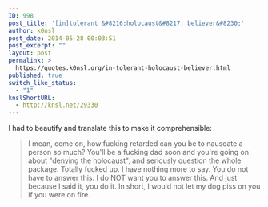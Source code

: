 ```yaml
---
ID: 998
post_title: '[in]tolerant &#8216;holocaust&#8217; believer&#8230;'
author: k0nsl
post_date: 2014-05-28 00:03:51
post_excerpt: ""
layout: post
permalink: >
  https://quotes.k0nsl.org/in-tolerant-holocaust-believer.html
published: true
switch_like_status:
  - "1"
knslShortURL:
  - http://knsl.net/29330
---
```

I had to beautify and translate this to make it comprehensible:
<blockquote>I mean, come on, how fucking retarded can you be to nauseate a person so much? You'll be a fucking dad soon and you're going on about "denying the holocaust", and seriously question the whole package. Totally fucked up. I have nothing more to say. You do not have to answer this. I do NOT want you to answer this. And just because I said it, you do it. In short, I would not let my dog piss on you if you were on fire.</blockquote>
&nbsp;

&nbsp;